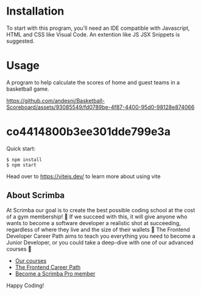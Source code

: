# Installation
To start with this program, you'll need an IDE compatible with Javascript, HTML and CSS like Visual Code. An extention like JS JSX Snippets is suggested. 

# Usage
A program to help calculate the scores of home and guest teams in a basketball game.



https://github.com/andesni/Basketball-Scoreboard/assets/93085549/fd0789be-4f87-4400-95d0-98128e874066



# co4414800b3ee301dde799e3a

Quick start:

```
$ npm install
$ npm start
````

Head over to https://vitejs.dev/ to learn more about using vite
## About Scrimba

At Scrimba our goal is to create the best possible coding school at the cost of a gym membership! 💜
If we succeed with this, it will give anyone who wants to become a software developer a realistic shot at succeeding, regardless of where they live and the size of their wallets 🎉
The Frontend Developer Career Path aims to teach you everything you need to become a Junior Developer, or you could take a deep-dive with one of our advanced courses 🚀

- [Our courses](https://scrimba.com/allcourses)
- [The Frontend Career Path](https://scrimba.com/learn/frontend)
- [Become a Scrimba Pro member](https://scrimba.com/pricing)

Happy Coding!
